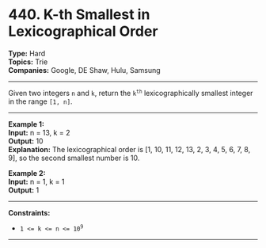 # 440. K-th Smallest in Lexicographical Order

**Type:** Hard<br>
__Topics:__ Trie<br>
__Companies:__ Google, DE Shaw, Hulu, Samsung

---
Given two integers `n` and `k`, return the <code>k<sup>th</sup></code> lexicographically smallest integer in the range `[1, n]`.

---
__Example 1:__<br>
__Input:__  n = 13, k = 2 <br>
__Output:__ 10 <br>
__Explanation:__ The lexicographical order is [1, 10, 11, 12, 13, 2, 3, 4, 5, 6, 7, 8, 9], so the second smallest number is 10.

__Example 2:__<br>
__Input:__ n = 1, k = 1<br>
__Output:__ 1

---
__Constraints:__
- <code>1 <= k <= n <= 10<sup>9</sup></code>
---